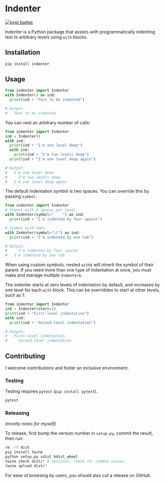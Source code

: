 # Indenter

[![pypi badge](https://img.shields.io/pypi/v/indenter)](https://pypi.org/project/indenter/)

Indenter is a Python package that assists with programmatically indenting
text to arbitrary levels using `with` blocks.

## Installation

```sh
pip install indenter
```

## Usage

```python
from indenter import Indenter
with Indenter() as ind:
  print(ind + "Text to be indented")

# Output:
#   Text to be indented
```

You can nest an arbitrary number of calls:

```python
from indenter import Indenter
ind = Indenter()
with ind:
  print(ind + "I'm one level deep")
  with ind:
    print(ind + "I'm two levels deep")
  print(ind + "I'm one level deep again")

# Output:
#   I'm one level deep
#     I'm two levels deep
#   I'm one level deep again
```

The default indentation symbol is two spaces. You can override this by
passing `symbol`:

```python
from indenter import Indenter
# Indent with 4 spaces per level
with Indenter(symbol="    ") as ind:
  print(ind + "I'm indented by four spaces")

# Indent with tabs
with Indenter(symbol="\t") as ind:
  print(ind + "I'm indented by one tab")

# Output:
#     I'm indented by four spaces
# 	I'm indented by one tab
```

When using custom symbols, nested `with`s will inherit the symbol of
their parent. If you need more than one type of indentation at once,
you must make and manage multiple `Indenter`s.

The indenter starts at zero levels of indentation by default, and
increases by one level for each `with` block. This can be overridden
to start at other levels, such as 1:

```python
from indenter import Indenter
ind = Indenter(start=1)
print(ind + "First-level indentation")
with ind:
  print(ind + "Second-level indentation")

# Output:
#   First-level indentation
#     Second-level indentation
```

## Contributing

I welcome contributions and foster an inclusive environment.

### Testing

Testing requires `pytest` (`pip install pytest`).

```sh
pytest
```

### Releasing

_(mostly notes for myself)_

To release, first bump the version number in `setup.py`, commit the result,
then run:

```sh
rm -rf dist
pip install twine
python setup.py sdist bdist_wheel
twine check dist/* # optional; check for common issues
twine upload dist/*
```

For ease of browsing by users, you should also cut a release on GitHub.
